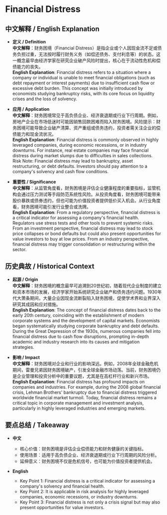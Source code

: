 # Financial Distress

## 中文解释 / English Explanation

* **定义 / Definition**  
  **中文解释**：财务困境（Financial Distress）是指企业或个人因现金流不足或债务负担过重，无法按时履行财务义务（如偿还债务、支付利息等）的状态。这一概念最早由经济学家在研究企业破产风险时提出，核心在于流动性危机和偿债能力的丧失。  
  **English Explanation**: Financial distress refers to a situation where a company or individual is unable to meet financial obligations (such as debt repayment or interest payments) due to insufficient cash flow or excessive debt burden. This concept was initially introduced by economists studying bankruptcy risks, with its core focus on liquidity crises and the loss of solvency.

* **应用 / Application**  
  **中文解释**：财务困境常见于高负债企业、经济衰退期或行业下行周期。例如，房地产企业在市场低迷时可能因销售回款困难而陷入财务困境。风险提示：财务困境可能导致企业破产清算、资产重组或债务违约，投资者需关注企业的偿债能力和现金流状况。  
  **English Explanation**: Financial distress is commonly observed in highly leveraged companies, during economic recessions, or in industry downturns. For instance, real estate companies may face financial distress during market slumps due to difficulties in sales collections. Risk Note: Financial distress may lead to bankruptcy, asset restructuring, or debt defaults. Investors should pay attention to a company's solvency and cash flow conditions.

* **重要性 / Significance**  
  **中文解释**：从监管角度看，财务困境是评估企业健康程度的重要指标，监管机构会通过压力测试等手段防范系统性风险。从投资角度看，财务困境可能带来股价暴跌或债券违约，但也可能为价值投资者提供低价买入机会。从行业角度看，财务困境可能引发行业整合或洗牌。  
  **English Explanation**: From a regulatory perspective, financial distress is a critical indicator for assessing a company's financial health. Regulators use stress tests and other tools to prevent systemic risks. From an investment perspective, financial distress may lead to stock price collapses or bond defaults but could also present opportunities for value investors to buy at low prices. From an industry perspective, financial distress may trigger consolidation or restructuring within the sector.

## 历史典故 / Historical Context

* **起源 / Origin**  
  **中文解释**：财务困境的概念最早可追溯到20世纪初，随着现代企业制度的建立和资本市场的发展，经济学家开始系统研究企业破产和债务违约问题。1930年代大萧条期间，大量企业因现金流断裂陷入财务困境，促使学术界和业界深入研究其成因和应对措施。  
  **English Explanation**: The concept of financial distress dates back to the early 20th century, coinciding with the establishment of modern corporate systems and the development of capital markets. Economists began systematically studying corporate bankruptcy and debt defaults. During the Great Depression of the 1930s, numerous companies fell into financial distress due to cash flow disruptions, prompting in-depth academic and industry research into its causes and mitigation strategies.

* **影响 / Impact**  
  **中文解释**：财务困境对企业和行业的影响深远。例如，2008年全球金融危机期间，雷曼兄弟因财务困境破产，引发全球金融市场动荡。当前，财务困境仍是企业管理和投资分析中的重要议题，尤其是在高杠杆行业和新兴市场。  
  **English Explanation**: Financial distress has profound impacts on companies and industries. For example, during the 2008 global financial crisis, Lehman Brothers' bankruptcy due to financial distress triggered worldwide financial market turmoil. Today, financial distress remains a critical topic in corporate management and investment analysis, particularly in highly leveraged industries and emerging markets.

## 要点总结 / Takeaway

* **中文**  
  - 核心价值：财务困境是评估企业偿债能力和财务健康的关键指标。  
  - 使用场景：适用于高负债企业、经济衰退期或行业下行周期的风险分析。  
  - 延伸意义：财务困境不仅是危机信号，也可能为价值投资者提供机会。  

* **English**  
  - Key Point 1: Financial distress is a critical indicator for assessing a company's solvency and financial health.  
  - Key Point 2: It is applicable in risk analysis for highly leveraged companies, economic recessions, or industry downturns.  
  - Key Point 3: Financial distress is not only a crisis signal but may also present opportunities for value investors.